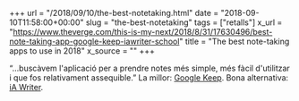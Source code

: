 +++
url = "/2018/09/10/the-best-notetaking.html"
date = "2018-09-10T11:58:00+00:00"
slug = "the-best-notetaking"
tags = ["retalls"]
x_url = "https://www.theverge.com/this-is-my-next/2018/8/31/17630496/best-note-taking-app-google-keep-iawriter-school"
title = "The best note-taking apps to use in 2018"
x_source = ""
+++


“…buscàvem l'aplicació per a prendre notes més simple, més fàcil d'utilitzar i que fos relativament assequible.” La millor: [Google Keep](https://www.google.com/keep/). Bona alternativa: [iA Writer](https://ia.net/writer).
